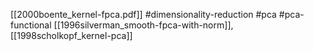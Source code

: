 [[2000boente_kernel-fpca.pdf]]
#dimensionality-reduction #pca #pca-functional
[[1996silverman_smooth-fpca-with-norm]], [[1998scholkopf_kernel-pca]]

